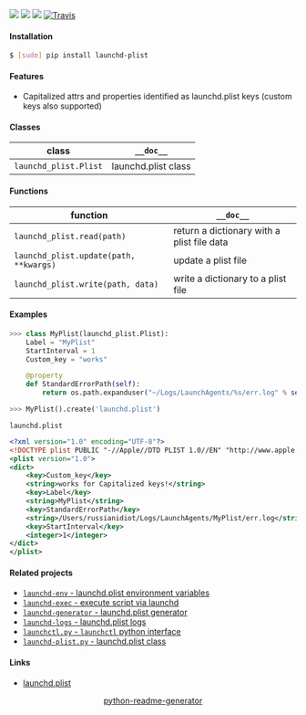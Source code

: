 <!--
https://pypi.org/project/readme-generator/
https://pypi.org/project/python-readme-generator/
-->

[![](https://img.shields.io/badge/OS-MacOS-blue.svg?longCache=True)]()
[![](https://img.shields.io/pypi/pyversions/launchd-plist.svg?longCache=True)](https://pypi.org/project/launchd-plist/)
[![](https://img.shields.io/pypi/v/launchd-plist.svg?maxAge=3600)](https://pypi.org/project/launchd-plist/)
[![Travis](https://api.travis-ci.org/looking-for-a-job/launchd-plist.py.svg?branch=master)](https://travis-ci.org/looking-for-a-job/launchd-plist.py/)

#### Installation
```bash
$ [sudo] pip install launchd-plist
```

#### Features
+   Capitalized attrs and properties identified as launchd.plist keys (custom keys also supported)

#### Classes
class|`__doc__`
-|-
`launchd_plist.Plist` |launchd.plist class

#### Functions
function|`__doc__`
-|-
`launchd_plist.read(path)` |return a dictionary with a plist file data
`launchd_plist.update(path, **kwargs)` |update a plist file
`launchd_plist.write(path, data)` |write a dictionary to a plist file

#### Examples
```python
>>> class MyPlist(launchd_plist.Plist):
    Label = "MyPlist"
    StartInterval = 1
    Custom_key = "works"

    @property
    def StandardErrorPath(self):
        return os.path.expanduser("~/Logs/LaunchAgents/%s/err.log" % self.Label)

>>> MyPlist().create('launchd.plist')
```

`launchd.plist`
```xml
<?xml version="1.0" encoding="UTF-8"?>
<!DOCTYPE plist PUBLIC "-//Apple//DTD PLIST 1.0//EN" "http://www.apple.com/DTDs/PropertyList-1.0.dtd">
<plist version="1.0">
<dict>
    <key>Custom_key</key>
    <string>works for Capitalized keys!</string>
    <key>Label</key>
    <string>MyPlist</string>
    <key>StandardErrorPath</key>
    <string>/Users/russianidiot/Logs/LaunchAgents/MyPlist/err.log</string>
    <key>StartInterval</key>
    <integer>1</integer>
</dict>
</plist>
```

#### Related projects
+   [`launchd-env` - launchd.plist environment variables](https://pypi.org/project/launchd-env/)
+   [`launchd-exec` - execute script via launchd](https://pypi.org/project/launchd-exec/)
+   [`launchd-generator` - launchd.plist generator](https://pypi.org/project/launchd-generator/)
+   [`launchd-logs` - launchd.plist logs](https://pypi.org/project/launchd-logs/)
+   [`launchctl.py` - `launchctl` python interface](https://pypi.org/project/launchd-plist/)
+   [`launchd-plist.py` - launchd.plist class](https://pypi.org/project/launchd-plist/)

#### Links
+   [launchd.plist](https://www.real-world-systems.com/docs/launchd.plist.5.html)

<p align="center">
    <a href="https://pypi.org/project/python-readme-generator/">python-readme-generator</a>
</p>